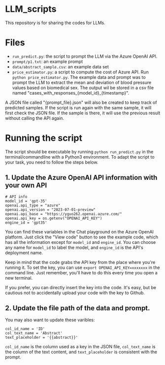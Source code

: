 # LLM_scripts
This repository is for sharing the codes for LLMs.

# Files
* `run_predict.py`: the script to prompt the LLM via the Azure OpenAI API.
* `prompt/p1.txt`: an example prompt
* `data/abstract_sample.csv`: an example data set
* `price_estimator.py`: a script to compute the cost of Azure API. Run `python price_estimator.py`. 
The example data and prompt was to prompt the LLM to extract the mean and deviation of blood pressure values based on biomedical sex.
The output wil be stored in a csv file named "cases_with_responses_{model_id}_{timestamp}".

A JSON file called "{prompt_file}.json" will also be created to keep track of predicted samples. If the script is run again with the same sample, it will first check the JSON file. If the sample is there, it will use the previous result without calling the API again.


# Running the script
The script should be executable by running `python run_predict.py` in the terminal/commandline with a Python3 environment.
To adapt the script to your task, you need to follow the steps below.
## 1. Update the Azure OpenAI API information with your own API
```
# API info
model_id = 'gpt-35'
openai.api_type = "azure"
openai.api_version = "2023-07-01-preview"
openai.api_base = "https://yguo262.openai.azure.com/"
openai.api_key = os.getenv("OPENAI_API_KEY")
engine_id = 'gpt35'
``` 
You can find these variables in the Chat playground on the Azure OpenAI platform. Just click the "View code" button to see the example code, which has all the information except for `model_id` and `engine_id`. You can choose any name for `model_id` to label the model, and `engine_id` is the API's deployment name.


Keep in mind that the code grabs the API key from the place where you're running it. To set the key, you can use `export OPENAI_API_KEY=xxxxxxx` in the command line. Just remember, you'll have to do this every time you open a new terminal.

If you prefer, you can directly insert the key into the code. It's easy, but be cautious not to accidentally upload your code with the key to Github.


## 2. Update the file path of the data and prompt.
You may also want to update these varibles:
```
col_id_name = 'ID'
col_text_name = 'Abstract'
text_placeholder = '{{abstract}}'
```
`col_id_name` is the column used as a key in the JSON file, `col_text_name` is the column of the text content, and `text_placeholder` is consistent with the prompt.
